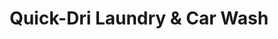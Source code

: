 ---
title: "Quick-Dri Laundry & Car Wash"
url: /dunn/quick-dri-laundry-und-car-wash/
shop: Wäscherei
---